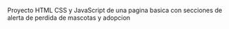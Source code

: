 Proyecto HTML CSS y JavaScript de una pagina basica con secciones de alerta de perdida de mascotas y adopcion